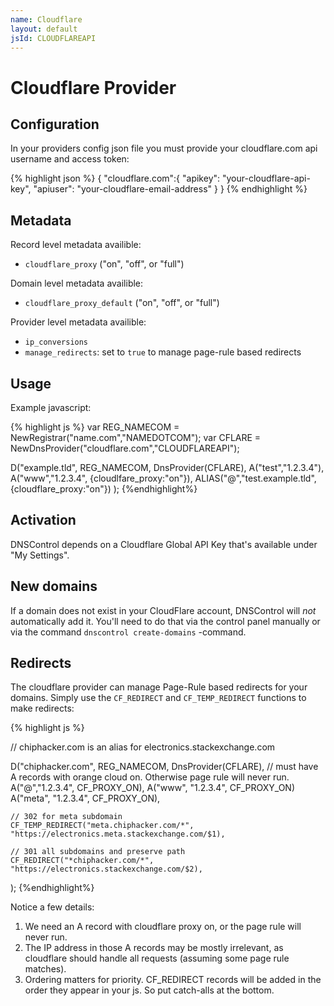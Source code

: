 ```yaml
---
name: Cloudflare
layout: default
jsId: CLOUDFLAREAPI
---
```

# Cloudflare Provider

## Configuration

In your providers config json file you must provide your cloudflare.com api
username and access token:

{% highlight json %}
{
  "cloudflare.com":{
    "apikey": "your-cloudflare-api-key",
    "apiuser": "your-cloudflare-email-address"
  }
}
{% endhighlight %}

## Metadata

Record level metadata availible:
   * `cloudflare_proxy` ("on", "off", or "full")

Domain level metadata availible:
   * `cloudflare_proxy_default` ("on", "off", or "full")

Provider level metadata availible:
   * `ip_conversions`
   * `manage_redirects`: set to `true` to manage page-rule based redirects

## Usage

Example javascript:

{% highlight js %}
var REG_NAMECOM = NewRegistrar("name.com","NAMEDOTCOM");
var CFLARE = NewDnsProvider("cloudflare.com","CLOUDFLAREAPI");

D("example.tld", REG_NAMECOM, DnsProvider(CFLARE),
    A("test","1.2.3.4"),
    A("www","1.2.3.4", {cloudlfare_proxy:"on"}),
    ALIAS("@","test.example.tld",{cloudflare_proxy:"on"})
);
{%endhighlight%}

## Activation

DNSControl depends on a Cloudflare Global API Key that's available under "My Settings".

## New domains

If a domain does not exist in your CloudFlare account, DNSControl
will *not* automatically add it. You'll need to do that via the
control panel manually or via the command `dnscontrol create-domains`
-command.

## Redirects

The cloudflare provider can manage Page-Rule based redirects for your domains. Simply use the `CF_REDIRECT` and `CF_TEMP_REDIRECT` functions to make redirects:

{% highlight js %}

// chiphacker.com is an alias for electronics.stackexchange.com

D("chiphacker.com", REG_NAMECOM, DnsProvider(CFLARE),
    // must have A records with orange cloud on. Otherwise page rule will never run.
    A("@","1.2.3.4", CF_PROXY_ON),
    A("www", "1.2.3.4", CF_PROXY_ON)
    A("meta", "1.2.3.4", CF_PROXY_ON),

    // 302 for meta subdomain
    CF_TEMP_REDIRECT("meta.chiphacker.com/*", "https://electronics.meta.stackexchange.com/$1),

    // 301 all subdomains and preserve path
    CF_REDIRECT("*chiphacker.com/*", "https://electronics.stackexchange.com/$2),
);
{%endhighlight%}

Notice a few details:

1. We need an A record with cloudflare proxy on, or the page rule will never run. 
2. The IP address in those A records may be mostly irrelevant, as cloudflare should handle all requests (assuming some page rule matches).
3. Ordering matters for priority. CF_REDIRECT records will be added in the order they appear in your js. So put catch-alls at the bottom.